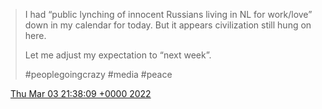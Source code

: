 > I had “public lynching of innocent Russians living in NL for work/love” down in my calendar for today\. But it appears civilization still hung on here\.  
>   
> Let me adjust my expectation to “next week”\.  
>   
> \#peoplegoingcrazy \#media \#peace

<img src="../../media/tweet.ico" width="12" /> [Thu Mar 03 21:38:09 +0000 2022](https://twitter.com/DromerDenker/status/1499499395125063685)